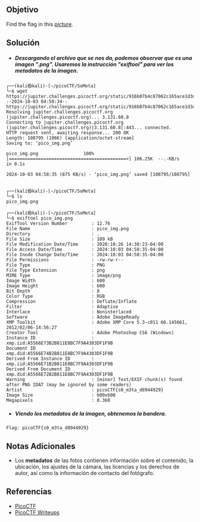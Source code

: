 ## Objetivo
Find the flag in this [picture](https://jupiter.challenges.picoctf.org/static/916b07b4c87062c165ace1d3d31ef655/pico_img.png).
## Solución
- ##### Descargando el archivo que se nos da, podemos observar que es una imagen ".png". Usaremos la instrucción "exiftool" para ver los metadatos de la imagen.
```
┌──(kali㉿kali)-[~/picoCTF/SoMeta]
└─$ wget https://jupiter.challenges.picoctf.org/static/916b07b4c87062c165ace1d3d31ef655/pico_img.png
--2024-10-03 04:58:34--  https://jupiter.challenges.picoctf.org/static/916b07b4c87062c165ace1d3d31ef655/pico_img.png
Resolving jupiter.challenges.picoctf.org (jupiter.challenges.picoctf.org)... 3.131.60.8
Connecting to jupiter.challenges.picoctf.org (jupiter.challenges.picoctf.org)|3.131.60.8|:443... connected.
HTTP request sent, awaiting response... 200 OK
Length: 108795 (106K) [application/octet-stream]
Saving to: ‘pico_img.png’

pico_img.png                 100%[============================================>] 106.25K  --.-KB/s    in 0.1s    

2024-10-03 04:58:35 (875 KB/s) - ‘pico_img.png’ saved [108795/108795]

                                                                                                                  
┌──(kali㉿kali)-[~/picoCTF/SoMeta]
└─$ ls                     
pico_img.png
                                                                                                                  
┌──(kali㉿kali)-[~/picoCTF/SoMeta]
└─$ exiftool pico_img.png
ExifTool Version Number         : 12.76
File Name                       : pico_img.png
Directory                       : .
File Size                       : 109 kB
File Modification Date/Time     : 2020:10:26 14:38:23-04:00
File Access Date/Time           : 2024:10:03 04:58:35-04:00
File Inode Change Date/Time     : 2024:10:03 04:58:35-04:00
File Permissions                : -rw-rw-r--
File Type                       : PNG
File Type Extension             : png
MIME Type                       : image/png
Image Width                     : 600
Image Height                    : 600
Bit Depth                       : 8
Color Type                      : RGB
Compression                     : Deflate/Inflate
Filter                          : Adaptive
Interlace                       : Noninterlaced
Software                        : Adobe ImageReady
XMP Toolkit                     : Adobe XMP Core 5.3-c011 66.145661, 2012/02/06-14:56:27
Creator Tool                    : Adobe Photoshop CS6 (Windows)
Instance ID                     : xmp.iid:A5566E73B2B811E8BC7F9A4303DF1F9B
Document ID                     : xmp.did:A5566E74B2B811E8BC7F9A4303DF1F9B
Derived From Instance ID        : xmp.iid:A5566E71B2B811E8BC7F9A4303DF1F9B
Derived From Document ID        : xmp.did:A5566E72B2B811E8BC7F9A4303DF1F9B
Warning                         : [minor] Text/EXIF chunk(s) found after PNG IDAT (may be ignored by some readers)
Artist                          : picoCTF{s0_m3ta_d8944929}
Image Size                      : 600x600
Megapixels                      : 0.360
```

- ##### Viendo los metadatos de la imagen, obtenemos la bandera.
```
Flag: picoCTF{s0_m3ta_d8944929}
```
## Notas Adicionales
- Los **metadatos** de las fotos contienen información sobre el contenido, la ubicación, los ajustes de la cámara, las licencias y los derechos de autor, así como la información de contacto del fotógrafo.
## Referencias
- [PicoCTF](https://play.picoctf.org)
- [PicoCTF Writeups](https://www.youtube.com/playlist?list=PLDo9DMLZyP6kTZ8Td37-LdbAx4-yNfHBl&authuser=0)